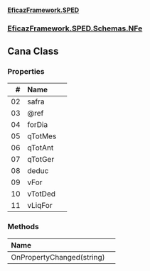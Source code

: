 #### [EficazFramework.SPED](EficazFrameworkSPED.md 'EficazFramework SPED')
### [EficazFramework.SPED.Schemas.NFe](EficazFramework.SPED.Schemas.NFe.md 'EficazFramework.SPED.Schemas.NFe')

## Cana Class
### Properties

| # | Name | |
| ---: | :--- | :--- |
| 02 | safra |  |
| 03 | @ref |  |
| 04 | forDia |  |
| 05 | qTotMes |  |
| 06 | qTotAnt |  |
| 07 | qTotGer |  |
| 08 | deduc |  |
| 09 | vFor |  |
| 10 | vTotDed |  |
| 11 | vLiqFor |  |
### Methods

| Name | |
| :--- | :--- |
| OnPropertyChanged(string) |  |

